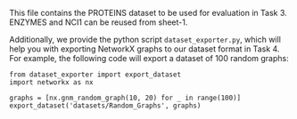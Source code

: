This file contains the PROTEINS dataset to be used for evaluation in Task 3.
ENZYMES and NCI1 can be reused from sheet-1.

Additionally, we provide the python script `dataset_exporter.py`, 
which will help you with exporting NetworkX graphs to our dataset format in Task 4.
For example, the following code will export a dataset of 100 random graphs:

```
from dataset_exporter import export_dataset
import networkx as nx

graphs = [nx.gnm_random_graph(10, 20) for _ in range(100)]
export_dataset('datasets/Random_Graphs', graphs)
```